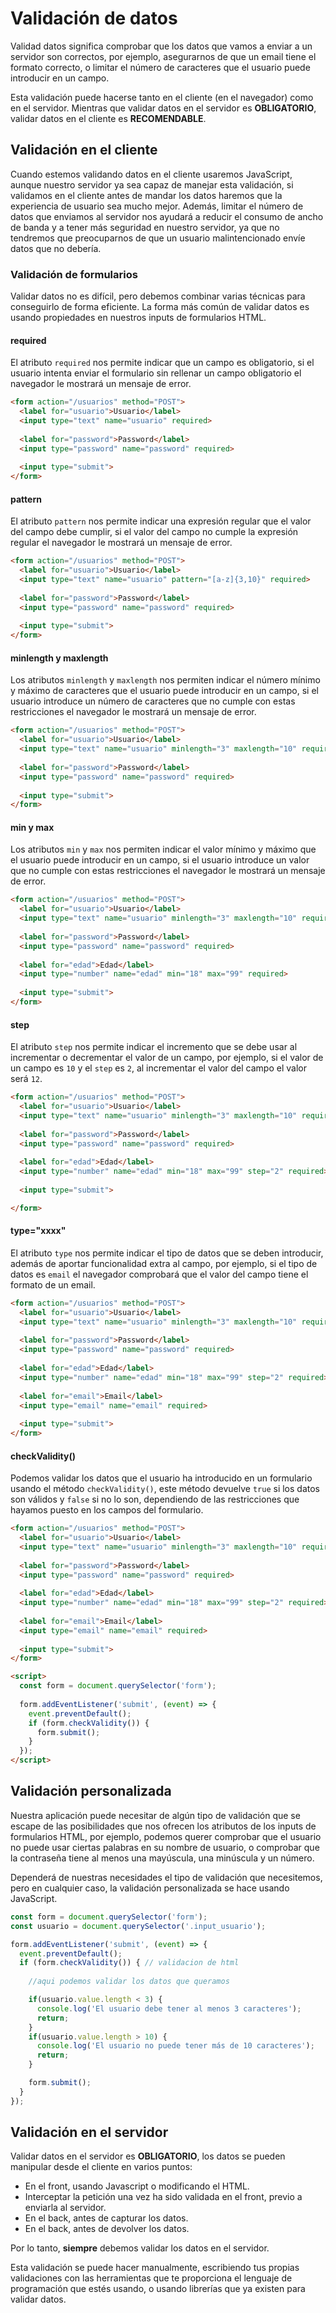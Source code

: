 # Validación de datos

Validad datos significa comprobar que los datos que vamos a enviar a un servidor son correctos, por ejemplo, asegurarnos de que un email tiene el formato correcto, o limitar el número de caracteres que el usuario puede introducir en un campo.

Esta validación puede hacerse tanto en el cliente (en el navegador) como en el servidor. Mientras que validar datos en el servidor es **OBLIGATORIO**, validar datos en el cliente es **RECOMENDABLE**.

## Validación en el cliente

Cuando estemos validando datos en el cliente usaremos JavaScript, aunque nuestro servidor ya sea capaz de manejar esta validación, si validamos en el cliente antes de mandar los datos haremos que la experiencia de usuario sea mucho mejor. Además, limitar el número de datos que enviamos al servidor nos ayudará a reducir el consumo de ancho de banda y a tener más seguridad en nuestro servidor, ya que no tendremos que preocuparnos de que un usuario malintencionado envíe datos que no debería.

### Validación de formularios

Validar datos no es difícil, pero debemos combinar varias técnicas para conseguirlo de forma eficiente. La forma más común de validar datos es usando propiedades en nuestros inputs de formularios HTML.

#### required

El atributo `required` nos permite indicar que un campo es obligatorio, si el usuario intenta enviar el formulario sin rellenar un campo obligatorio el navegador le mostrará un mensaje de error.

```html
<form action="/usuarios" method="POST">
  <label for="usuario">Usuario</label>
  <input type="text" name="usuario" required>
  
  <label for="password">Password</label>
  <input type="password" name="password" required>
  
  <input type="submit">
</form>
```

#### pattern

El atributo `pattern` nos permite indicar una expresión regular que el valor del campo debe cumplir, si el valor del campo no cumple la expresión regular el navegador le mostrará un mensaje de error.

```html
<form action="/usuarios" method="POST">
  <label for="usuario">Usuario</label>
  <input type="text" name="usuario" pattern="[a-z]{3,10}" required>
  
  <label for="password">Password</label>
  <input type="password" name="password" required>
  
  <input type="submit">
</form>

```

#### minlength y maxlength

Los atributos `minlength` y `maxlength` nos permiten indicar el número mínimo y máximo de caracteres que el usuario puede introducir en un campo, si el usuario introduce un número de caracteres que no cumple con estas restricciones el navegador le mostrará un mensaje de error.

```html
<form action="/usuarios" method="POST">
  <label for="usuario">Usuario</label>
  <input type="text" name="usuario" minlength="3" maxlength="10" required>
  
  <label for="password">Password</label>
  <input type="password" name="password" required>
  
  <input type="submit">
</form>
```

#### min y max

Los atributos `min` y `max` nos permiten indicar el valor mínimo y máximo que el usuario puede introducir en un campo, si el usuario introduce un valor que no cumple con estas restricciones el navegador le mostrará un mensaje de error.

```html
<form action="/usuarios" method="POST">
  <label for="usuario">Usuario</label>
  <input type="text" name="usuario" minlength="3" maxlength="10" required>
  
  <label for="password">Password</label>
  <input type="password" name="password" required>
  
  <label for="edad">Edad</label>
  <input type="number" name="edad" min="18" max="99" required>
  
  <input type="submit">
</form>
```

#### step

El atributo `step` nos permite indicar el incremento que se debe usar al incrementar o decrementar el valor de un campo, por ejemplo, si el valor de un campo es `10` y el `step` es `2`, al incrementar el valor del campo el valor será `12`.

```html
<form action="/usuarios" method="POST">
  <label for="usuario">Usuario</label>
  <input type="text" name="usuario" minlength="3" maxlength="10" required>
  
  <label for="password">Password</label>
  <input type="password" name="password" required>
  
  <label for="edad">Edad</label>
  <input type="number" name="edad" min="18" max="99" step="2" required>
  
  <input type="submit">

</form>
```

#### type="xxxx"

El atributo `type` nos permite indicar el tipo de datos que se deben introducir, además de aportar funcionalidad extra al campo, por ejemplo, si el tipo de datos es `email` el navegador comprobará que el valor del campo tiene el formato de un email.

```html
<form action="/usuarios" method="POST">
  <label for="usuario">Usuario</label>
  <input type="text" name="usuario" minlength="3" maxlength="10" required>
  
  <label for="password">Password</label>
  <input type="password" name="password" required>
  
  <label for="edad">Edad</label>
  <input type="number" name="edad" min="18" max="99" step="2" required>
  
  <label for="email">Email</label>
  <input type="email" name="email" required>
  
  <input type="submit">
</form>
```

#### checkValidity()

Podemos validar los datos que el usuario ha introducido en un formulario usando el método `checkValidity()`, este método devuelve `true` si los datos son válidos y `false` si no lo son, dependiendo de las restricciones que hayamos puesto en los campos del formulario.

```html
<form action="/usuarios" method="POST">
  <label for="usuario">Usuario</label>
  <input type="text" name="usuario" minlength="3" maxlength="10" required>
  
  <label for="password">Password</label>
  <input type="password" name="password" required>
  
  <label for="edad">Edad</label>
  <input type="number" name="edad" min="18" max="99" step="2" required>
  
  <label for="email">Email</label>
  <input type="email" name="email" required>
  
  <input type="submit">
</form>

<script>
  const form = document.querySelector('form');
  
  form.addEventListener('submit', (event) => {
    event.preventDefault();
    if (form.checkValidity()) {
      form.submit();
    }
  });
</script>
```

## Validación personalizada

Nuestra aplicación puede necesitar de algún tipo de validación que se escape de las posibilidades que nos ofrecen los atributos de los inputs de formularios HTML, por ejemplo, podemos querer comprobar que el usuario no puede usar ciertas palabras en su nombre de usuario, o comprobar que la contraseña tiene al menos una mayúscula, una minúscula y un número.

Dependerá de nuestras necesidades el tipo de validación que necesitemos, pero en cualquier caso, la validación personalizada se hace usando JavaScript.

```js
const form = document.querySelector('form');
const usuario = document.querySelector('.input_usuario');

form.addEventListener('submit', (event) => {
  event.preventDefault();
  if (form.checkValidity()) { // validacion de html
    
    //aqui podemos validar los datos que queramos

    if(usuario.value.length < 3) {
      console.log('El usuario debe tener al menos 3 caracteres');
      return;
    }
    if(usuario.value.length > 10) {
      console.log('El usuario no puede tener más de 10 caracteres');
      return;
    }

    form.submit();
  }
});
```

## Validación en el servidor

Validar datos en el servidor es **OBLIGATORIO**, los datos se pueden manipular desde el cliente en varios puntos:

- En el front, usando Javascript o modificando el HTML.
- Interceptar la petición una vez ha sido validada en el front, previo a enviarla al servidor.
- En el back, antes de capturar los datos.
- En el back, antes de devolver los datos.

Por lo tanto, **siempre** debemos validar los datos en el servidor.

Esta validación se puede hacer manualmente, escribiendo tus propias validaciones con las herramientas que te proporciona el lenguaje de programación que estés usando, o usando librerías que ya existen para validar datos.

